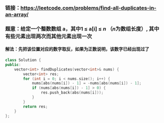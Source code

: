 ### 链接：https://leetcode.com/problems/find-all-duplicates-in-an-array/

###  题意：给定一个整数数组 a，其中1 ≤ a[i] ≤ *n* （*n*为数组长度）, 其中有些元素出现**两次**而其他元素出现**一次**

#### 解法：先把该位置对应的数字取反，如果为正数说明，该数字已经出现过了

```c++
class Solution {
public:
    vector<int> findDuplicates(vector<int>& nums) {
        vector<int> res;
        for (int i = 0; i < nums.size(); i++) {
            nums[abs(nums[i]) - 1] = -nums[abs(nums[i]) - 1];
            if (nums[abs(nums[i]) - 1] > 0) {
                res.push_back(abs(nums[i]));
            }            
        }
        return res;
    }
};
```

